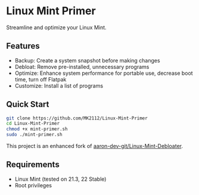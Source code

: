 # Linux Mint Primer

Streamline and optimize your Linux Mint.

## Features

- Backup: Create a system snapshot before making changes
- Debloat: Remove pre-installed, unnecessary programs
- Optimize: Enhance system performance for portable use, decrease boot time, turn off Flatpak
- Customize: Install a list of programs

## Quick Start

```bash
git clone https://github.com/MK2112/Linux-Mint-Primer
cd Linux-Mint-Primer
chmod +x mint-primer.sh
sudo ./mint-primer.sh
```

This project is an enhanced fork of [aaron-dev-git/Linux-Mint-Debloater](https://github.com/aaron-dev-git/Linux-Mint-Debloater).

## Requirements

- Linux Mint (tested on 21.3, 22 Stable)
- Root privileges
